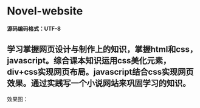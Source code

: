 # Novel-website



**源码编码格式：UTF-8**

## **学习掌握网页设计与制作上的知识，掌握html和css，javascript。综合课本知识运用css美化元素，div+css实现网页布局。javascript结合css实现网页效果。通过实践写一个小说网站来巩固学习的知识。**

效果图：


